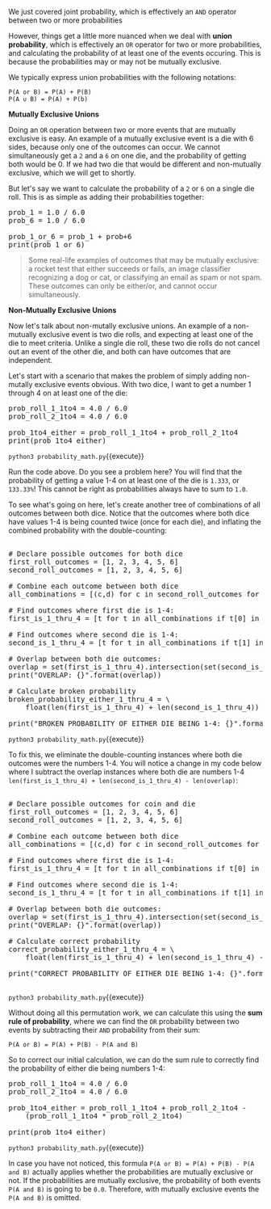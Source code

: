 We just covered joint probability, which is effectively an `AND` operator between two or more probabilities

However, things get a little more nuanced when we deal with **union probability**, which is effectively an `OR` operator for two or more probabilities, and calculating the probability of at least one of the events occuring. This is because the probabilities may or may not be mutually exclusive. 

We typically express union probabilities with the following notations: 

```
P(A or B) = P(A) + P(B)
P(A ∪ B) = P(A) + P(b)
```

**Mutually Exclusive Unions**

Doing an `OR` operation between two or more events that are mutually exclusive is easy. An example of a mutually exclusive event is a die with 6 sides, because only one of the outcomes can occur. We cannot simultaneously get a `2` and a `6` on one die, and the probability of getting both would be 0. If we had two die that would be different and non-mutually exclusive, which we will get to shortly. 

But let's say we want to calculate the probability of a `2` or `6` on a single die roll. This is as simple as adding their probabilities together: 

<pre class="file" data-filename="probability_math.py" data-target="replace">
prob_1 = 1.0 / 6.0
prob_6 = 1.0 / 6.0

prob_1_or_6 = prob_1 + prob+6
print(prob_1_or_6)
</pre>

>Some real-life examples of outcomes that may be mutually exclusive: a rocket test that either succeeds or fails, an image classifier recognizing a dog or cat, or classifying an email as spam or not spam. These outcomes can only be either/or, and cannot occur simultaneously.

**Non-Mutually Exclusive Unions**

Now let's talk about non-mutally exclusive unions. An example of a non-mutually exclusive event is two die rolls, and expecting at least one of the die to meet criteria. Unlike a single die roll, these two die rolls do not cancel out an event of the other die, and both can have outcomes that are independent.

Let's start with a scenario that makes the problem of simply adding non-mutally exclusive events obvious. With two dice, I want to get a number 1 through 4 on at least one of the die: 

<pre class="file" data-filename="probability_math.py" data-target="replace">
prob_roll_1_1to4 = 4.0 / 6.0
prob_roll_2_1to4 = 4.0 / 6.0

prob_1to4_either = prob_roll_1_1to4 + prob_roll_2_1to4
print(prob_1to4_either)
</pre>

`python3 probability_math.py`{{execute}}

Run the code above. Do you see a problem here? You will find that the probability of getting a value 1-4 on at least one of the die is `1.333`, or `133.33%`! This cannot be right as probabilities always have to sum to `1.0`. 

To see what's going on here, let's create another tree of combinations of all outcomes between both dice. Notice that the outcomes where both dice have values 1-4 is being counted twice (once for each die), and inflating the combined probability with the double-counting:

<pre class="file" data-filename="probability_math.py" data-target="replace">

# Declare possible outcomes for both dice
first_roll_outcomes = [1, 2, 3, 4, 5, 6]
second_roll_outcomes = [1, 2, 3, 4, 5, 6]

# Combine each outcome between both dice
all_combinations = [(c,d) for c in second_roll_outcomes for d in first_roll_outcomes]

# Find outcomes where first die is 1-4:
first_is_1_thru_4 = [t for t in all_combinations if t[0] in range(1,5)]

# Find outcomes where second die is 1-4:
second_is_1_thru_4 = [t for t in all_combinations if t[1] in range(1,5)]

# Overlap between both die outcomes: 
overlap = set(first_is_1_thru_4).intersection(set(second_is_1_thru_4))
print("OVERLAP: {}".format(overlap))

# Calculate broken probability
broken_probability_either_1_thru_4 = \
    float(len(first_is_1_thru_4) + len(second_is_1_thru_4)) / len(all_combinations)
    
print("BROKEN PROBABILITY OF EITHER DIE BEING 1-4: {}".format(broken_probability_either_1_thru_4))
</pre>

`python3 probability_math.py`{{execute}}


To fix this, we eliminate the double-counting instances where both die outcomes were the numbers 1-4. You will notice a change in my code below where I subtract the overlap instances where both die are numbers 1-4 `len(first_is_1_thru_4) + len(second_is_1_thru_4) - len(overlap)`:

<pre class="file" data-filename="probability_math.py" data-target="replace">

# Declare possible outcomes for coin and die
first_roll_outcomes = [1, 2, 3, 4, 5, 6]
second_roll_outcomes = [1, 2, 3, 4, 5, 6]

# Combine each outcome between both dice
all_combinations = [(c,d) for c in second_roll_outcomes for d in first_roll_outcomes]

# Find outcomes where first die is 1-4:
first_is_1_thru_4 = [t for t in all_combinations if t[0] in range(1,5)]

# Find outcomes where second die is 1-4:
second_is_1_thru_4 = [t for t in all_combinations if t[1] in range(1,5)]

# Overlap between both die outcomes: 
overlap = set(first_is_1_thru_4).intersection(set(second_is_1_thru_4))
print("OVERLAP: {}".format(overlap))

# Calculate correct probability
correct_probability_either_1_thru_4 = \
    float(len(first_is_1_thru_4) + len(second_is_1_thru_4) - len(overlap)) / len(all_combinations)
    
print("CORRECT PROBABILITY OF EITHER DIE BEING 1-4: {}".format(correct_probability_either_1_thru_4))

</pre>

`python3 probability_math.py`{{execute}}


Without doing all this permutation work, we can calculate this using the **sum rule of probability**, where we can find the `OR` probability between two events by subtracting their `AND` probability from their sum: 

```
P(A or B) = P(A) + P(B) - P(A and B)
```

So to correct our initial calculation, we can do the sum rule to correctly find the probability of either die being numbers 1-4: 

<pre class="file" data-filename="probability_math.py" data-target="replace">
prob_roll_1_1to4 = 4.0 / 6.0
prob_roll_2_1to4 = 4.0 / 6.0

prob_1to4_either = prob_roll_1_1to4 + prob_roll_2_1to4 -
	(prob_roll_1_1to4 * prob_roll_2_1to4)
	
print(prob_1to4_either)
</pre>

`python3 probability_math.py`{{execute}}


In case you have not noticed, this formula `P(A or B) = P(A) + P(B) - P(A and B)` actually applies whether the probabilities are mutually exclusive or not. If the probabilities are mutually exclusive, the probability of both events `P(A and B)` is going to be `0.0`. Therefore, with mutually exclusive events the `P(A and B)` is omitted. 